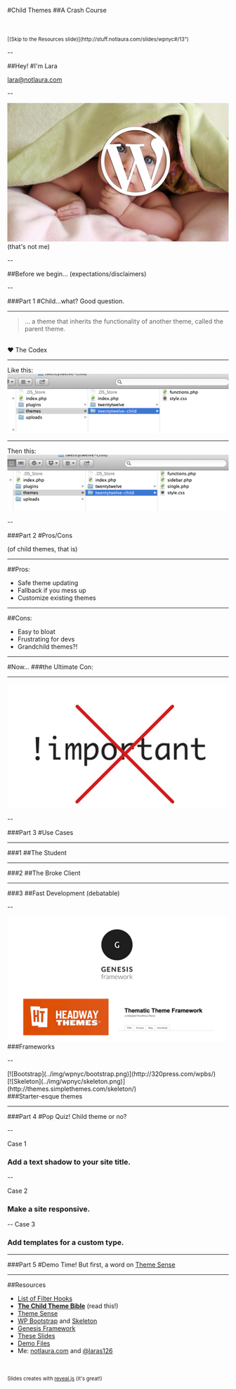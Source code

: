 
#Child Themes
##<span class="special">A Crash Course</span>

<br />
<br />
<small>[(Skip to the Resources slide)](http://stuff.notlaura.com/slides/wpnyc#/13")</small>

--

##Hey!
#I'm <span class="special">Lara</span>

[lara@notlaura.com](http://notlaura.com)

--

![kid](../img/wpnyc/child.png)
(that's not me)

--

##Before we begin...
(expectations/disclaimers)

--

###<span class="special">Part 1</span>
#Child...what?
Good question.

---

<blockquote>
	... a theme that <span class="special">inherits</span> the functionality of another theme, called the parent theme.
</blockquote>
<br />
&hearts; The Codex

---

Like this:
![Screenshot](../img/wpnyc/finder.png)

---

Then this:
![Screenshot](../img/wpnyc/finder2.png)


--

###<span class="special">Part 2</span>
#Pros/Cons

(of child themes, that is)

---

##Pros:
*  Safe theme updating
*  Fallback if you mess up
*  Customize existing themes

---

##Cons:
*  Easy to bloat
*  Frustrating for devs
*  Grandchild themes?!

---

#Now...
###the <span class="special">Ultimate</span> Con:

---

<span class="unstyle-img" id="bad">![bad](../img/wpnyc/bad.png)</span>

--

###<span class="special">Part 3</span>
#Use Cases

---

###<span class="special">1</span>
##The Student

---

###<span class="special">2</span>
##The Broke Client

---

###<span class="special">3</span>
##Fast Development
(debatable)

--

<span class="unstyle-img">![Frameworks](../img/wpnyc/frameworks.png)</span>
###Frameworks

--

<div class="clearfix">
	<div class="half">[![Bootstrap](../img/wpnyc/bootstrap.png)](http://320press.com/wpbs/)</div>
	<div class="half">[![Skeleton](../img/wpnyc/skeleton.png)](http://themes.simplethemes.com/skeleton/)</div>
</div>
###Starter-esque themes

---

###<span class="special">Part 4</span>
#Pop Quiz!
Child theme or no?

--

Case 1

### Add a text shadow to your site title.

--

Case 2

### Make a site responsive.

--
Case 3

### Add templates for a custom type.

---

###<span class="special">Part 5</span>
#Demo Time!
But first, a word on [Theme Sense](http://themeshaper.com/2012/10/23/developing-your-theme-sense-tutorial-2/)

---

##Resources
*  [List of Filter Hooks]( http://codex.wordpress.org/Plugin_API/Filter_Reference)
*  <strong>[The Child Theme Bible](http://themeshaper.com/modify-wordpress-themes/)</strong> (read this!)
*  [Theme Sense](http://themeshaper.com/2012/10/23/developing-your-theme-sense-tutorial-2/)
*  [WP Bootstrap](http://320press.com/wpbs/) and [Skeleton](http://themes.simplethemes.com/skeleton/)
*  [Genesis Framework](http://www.studiopress.com/features)
*  [These Slides](http://stuff.notlaura.com/slides/wpnyc.html)
*  [Demo Files](http://stuff.notlaura.com/downloads/twentytwelve-child-demo.zip)
*  Me: [notlaura.com](http://notlaura.com) and [@laras126](http://twitter.com)

<br />

<small>Slides creates with <a href="https://github.com/hakimel/reveal.js" target="blank">reveal.js</a> (it's great!)</small>

